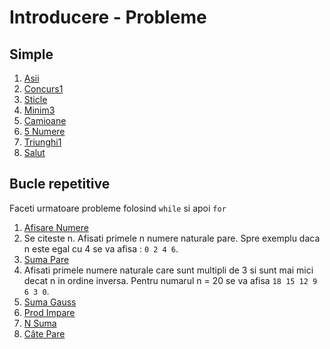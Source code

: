 # Introducere - Probleme

## Simple
1. [Asii](https://www.pbinfo.ro/probleme/1260/asii)
2. [Concurs1](https://www.pbinfo.ro/probleme/3185/concurs1)
3. [Sticle](https://www.pbinfo.ro/probleme/816/sticle)
4. [Minim3](https://www.pbinfo.ro/probleme/106/minim3)
5. [Camioane](https://www.pbinfo.ro/probleme/2263/camioane)
6. [5 Numere](https://www.pbinfo.ro/probleme/559/5numere)
7. [Triunghi1](https://www.pbinfo.ro/probleme/333/triunghi1)
8. [Salut](https://www.pbinfo.ro/probleme/2201/salut)

## Bucle repetitive
Faceti urmatoare probleme folosind `while` si apoi `for`
1. [Afisare Numere](https://www.pbinfo.ro/probleme/327/afisarenumere)
2. Se citeste n. Afisati primele n numere naturale pare. Spre exemplu daca n este egal cu 4 se va afisa : `0 2 4 6`.
3. [Suma Pare](https://www.pbinfo.ro/probleme/46/sumapare)
4. Afisati primele numere naturale care sunt multipli de 3 si sunt mai mici decat n in ordine inversa. 
Pentru numarul n = 20 se va afisa `18 15 12 9 6 3 0`.
5. [Suma Gauss](https://www.pbinfo.ro/probleme/1360/suma-gauss)
6. [Prod Impare](https://www.pbinfo.ro/probleme/3976/prodimpare)
7. [N Suma](https://www.pbinfo.ro/probleme/57/n-suma)
8. [Câte Pare](https://www.pbinfo.ro/probleme/1261/catepare)